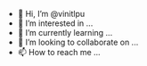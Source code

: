 - 👋 Hi, I’m @vinitlpu
- 👀 I’m interested in ...
- 🌱 I’m currently learning ...
- 💞️ I’m looking to collaborate on ...
- 📫 How to reach me ...

<!---
vinitlpu/vinitlpu is a ✨ special ✨ repository because its `README.md` (this file) appears on your GitHub profile.
You can click the Preview link to take a look at your changes.
--->
